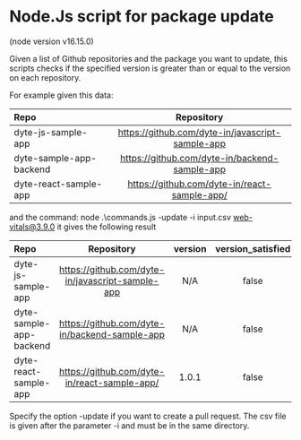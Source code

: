 # Node.Js script for package update
(node version v16.15.0)

Given a list of Github repositories and the package you want to update,
this scripts checks if the specified version is greater than or equal to the version on each repository.

For example given this data:

| Repo                    | Repository |
|:------------------------|:----------:|
| dyte-js-sample-app      |   https://github.com/dyte-in/javascript-sample-app    |
| dyte-sample-app-backend |    https://github.com/dyte-in/backend-sample-app    |
| dyte-react-sample-app          |   https://github.com/dyte-in/react-sample-app/    |

and the command:  node .\commands.js -update -i input.csv web-vitals@3.9.0 it gives the following result

| Repo                          |                   Repository                     | version | version_satisfied |                      update_pr                      |
|:------------------------------|:------------------------------------------------:|:-------:|:-----------------:|:---------------------------------------------------:|
| dyte-js-sample-app            | https://github.com/dyte-in/javascript-sample-app |   N/A   |      false        |                                                     |
| dyte-sample-app-backend       |  https://github.com/dyte-in/backend-sample-app   |   N/A   |       false       |                                                     |
| dyte-react-sample-app         |   https://github.com/dyte-in/react-sample-app/   |  1.0.1  |       false       | https://github.com/dyte-in/react-sample-app/pull/30 |

Specify the option -update if you want to create a pull request.
The csv file is given after the parameter -i and must be in the same directory.
